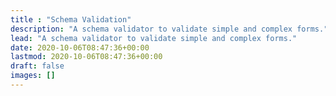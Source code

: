 ```yaml
---
title : "Schema Validation"
description: "A schema validator to validate simple and complex forms."
lead: "A schema validator to validate simple and complex forms."
date: 2020-10-06T08:47:36+00:00
lastmod: 2020-10-06T08:47:36+00:00
draft: false
images: []
---
```

